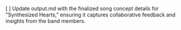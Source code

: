 [ ] Update output.md with the finalized song concept details for "Synthesized Hearts," ensuring it captures collaborative feedback and insights from the band members.